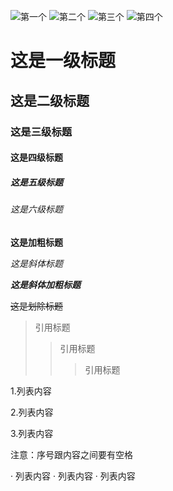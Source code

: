 ![第一个](http://mctbag.oss-cn-shanghai.aliyuncs.com/3.jpg "title")
![第二个](http://mctbag.oss-cn-shanghai.aliyuncs.com/4.jpg)
![第三个](http://mctbag.oss-cn-shanghai.aliyuncs.com/5.jpg)
![第四个](http://mctbag.oss-cn-shanghai.aliyuncs.com/6.jpg)
# 这是一级标题
## 这是二级标题
### 这是三级标题
#### 这是四级标题
##### 这是五级标题
###### 这是六级标题

**这是加粗标题**

*这是斜体标题*

***这是斜体加粗标题***

~~这是划除标题~~

> 引用标题
>> 引用标题
>>> 引用标题

1.列表内容

2.列表内容

3.列表内容

注意：序号跟内容之间要有空格

· 列表内容
· 列表内容
· 列表内容
